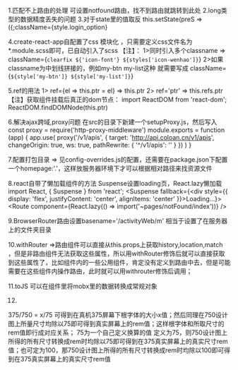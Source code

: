 1.匹配不上路由的处理 可设置notfound路由，找不到路由就跳转到此处
2.long类型的数据精度丢失的问题
3.对于state里的值取反  this.setState(preS => ({;className={style.login_option}

4.create-react-app自配置了css 模块化 ，只需要定义css文件名为*.module.scss即可，已自动引入了scss
【注】：
1>同时引入多个classname =>  className={`clearfix ${'icon-font'} ${styles['icon-wenhao']}`}
2>如果classname为中划线拼接的，例如my-btn my-list这种 就需要写成 className={`${style['my-btn']} ${style['my-list']}`}

5.ref的用法
1> ref={el => this.ptr = el} => this.ptr
2> ref='ptr' => this.refs.ptr
【注】获取组件挂载后真正的dom节点：
import ReactDOM from 'react-dom';
ReactDOM.findDOMNode(this.ptr)

6.解决ajax跨域,proxy问题 
在src的目录下新建一个setupProxy.js，然后写入
const proxy = require('http-proxy-middleware')
module.exports = function (app) {
    app.use(
        proxy('/v1/apis', {
            target: 'http://api.coloan.cn/v1/apis',
            changeOrigin: true,
            ws: true,
            pathRewrite: {
                '^/v1/apis': ''
            }
        })
    )
}

7.配置打包目录 => 见config-overrides.js的配置，还需要在package.json下配置一个homepage:'.'，这样放服务器环境下才可以根据相对路径来找资源文件

8.react自带了懒加载组件的方法 Suspense设置loading页，React.lazy懒加载
import React, { Suspense } from 'react';
<Suspense fallback={<div style={{ display: 'flex', justifyContent: 'center', alignItems: 'center' }}>Loading...</div>}>
    <Route component={React.lazy(() => import('~pages/notFound/index'))} />
</Suspense>

9.BrowserRouter路由设置basename='/activityWeb/m' 相当于设置了在服务器上的文件夹目录

10.withRouter =>路由组件可以直接从this.props上获取history,location,match ，但是非路由组件无法获取这些属性，所以用withRouter修饰后就可以直接获取到这些属性了，比如组件内的一些公用组件，肯定没有定义到路由中去，但是可能需要在这些组件内操作路由，此时就可以用withrouter修饰后调用；

11.toJS 可以在组件里将mobx里的数据转换成常规对象

12.
375/750 = x/75 可得到在真机375屏幕下根字体的大小x值；然后同理在750设计图上所量尺寸均除以75即可得到真实屏幕上的rem值；这样根字体和所取尺寸的rem值即行成对应关系；
75为一个自己定义换算的值 定义为75，则750设计图上所得的所有尺寸转换成rem时均除以75即可得到在375真实屏幕上的真实尺寸rem值；也可定为100，那750设计图上所得的所有尺寸转换成rem时均除以100即可得到在375真实屏幕上的真实尺寸rem值

